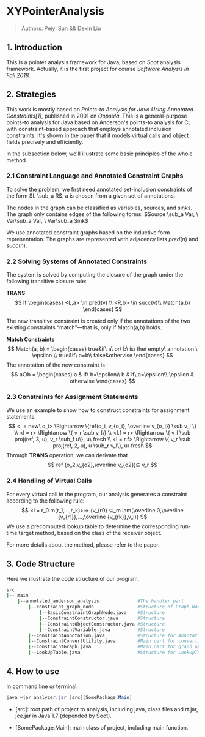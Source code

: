 # XYPointerAnalysis

> Authors: Peiyi Sun && Dexin Liu

## 1. Introduction

This is a pointer analysis framework for Java, based on *Soot* analysis framework.  Actually, it is the first project for course *Software Analysis in Fall 2018*.

## 2. Strategies

This work is mostly based on *Points-to Analysis for Java Using Annotated Constraints[1]*, published in 2001 on *Oopsula*. This is a general-purpose points-to analysis for Java based on Anderson's points-to analysis for C, with constraint-based approach that employs annotated inclusion constraints. It's shown in the paper that  it models virtual calls and object fields precisely and efficiently.  

In the subsection below, we'll illustrate some basic principles of the whole method.

### 2.1 Constraint Language and Annotated Constraint Graphs

To solve the problem, we first need annotated set-inclusion constraints of the form $L \sub_a R$. a is chosen from a given set of annotations.

The nodes in the graph can be classified as variables, sources, and sinks. The graph only contains edges of the following forms: $Source \sub_a Var, \ Var\sub_a Var, \ Var\sub_a Sink​$

We use annotated constraint graphs based on the inductive form representation. The graphs are represented with adjacency lists $pred(n)$ and $succ(n)$. 

### 2.2 Solving Systems of Annotated Constraints

The system is solved by computing the closure of the graph under the following transitive closure rule: 

**TRANS**
$$
If \begin{cases}
<L,a> \in pred(v) \\
<R,b> \in succ(v)\\
Match(a,b)
\end{cases}
$$

The new transitive constraint is created only if the annotations of the two existing constraints “match”—that is, only if Match(a,b) holds.

**Match Constraints**
$$
Match(a, b) = \begin{cases}
true&if\ a\ or\ b\ is\ the\ empty\ annotation \ \epsilon \\
true&if\ a=b\\
false&othervise
\end{cases}
$$
The annotation of the new constraint is :
$$
a○b = \begin{cases}
a & if\ b=\epsilon\\
b & if\ a=\epsilon\\
\epsilon & otherwise
\end{cases}
$$

### 2.3 Constraints for Assignment Statements

We use an example to show how to construct constraints for assignment statements.
$$
<l = new\ o_i> \Rightarrow \{ref(o_i, v_{o_i}, \overline v_{o_i}) \sub v_l \} \\
<l = r> \Rightarrow \{ v_r \sub v_l\} \\
<l.f = r> \Rightarrow \{ v_l \sub proj(ref, 3, u), v_r \sub_f u\}, u\ fresh \\
<l = r.f> \Rightarrow \{ v_r \sub proj(ref, 2, u), u \sub_r v_l\}, u\ fresh
$$
Through **TRANS** operation, we can derivate that 
$$
ref (o_2,v_{o2},\overline v_{o2})⊆ v_r
$$

### 2.4 Handling of Virtual Calls

For every virtual call in the program, our analysis generates a constraint according to the following rule:
$$
<l = r_0.m(r_1,...,r_k)>⇒ {v_{r0} ⊆_m lam(\overline 0,\overline {v_{r1}},...,\overline {v_{rk}},v_l)}
$$
We use a precomputed lookup table to determine the corresponding run-time target method, based on the class of the receiver object.

For more details about the method, please refer to the paper.

## 3. Code Structure

Here we illustrate the code structure of our program.

```sh
src
|-- main
	|--annotated_anderson_analysis 				#The handler part
		|--constraint_graph_node				#Structure of Graph Node
			|--BasicConstraintGraphNode.java 	#Structure 
			|--ConstraintConstructor.java		#Structure 
			|--ConstraintObjectConstructor.java	#Structure
			|--ConstraintVariable.java			#Structure
		|--ConstraintAnnotation.java			#Structure for Annotation
		|--ConstraintConvertUtility.java		#Main part for convertion operation.
		|--ConstraintGraph.java					#Main part for graph operation.
		|--LookUpTable.java						#Structure for LookUpTable
```

## 4. How to use

In command line or terminal:

```powershell
java –jar analyzer.jar [src][SomePackage.Main]
```

- \[src\]: root path of  project to analysis, including java, class files and rt.jar, jce.jar in Java 1.7 (depended by Soot).

- \[SomePackage.Main\]: main class of project, including main function.
